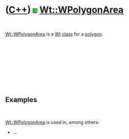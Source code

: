 



 

 

 

 

 

([C++](Cpp.htm)) ![Wt](PicWt.png) [Wt::WPolygonArea](CppWPolygonArea.htm)
=========================================================================

 

[Wt::WPolygonArea](CppWPolygonArea.htm) is a [Wt](CppWt.htm)
[class](CppClass.htm) for a [polygon](CppPolygon.htm)[]().

 

 

 

 

 

Examples
--------

 

[Wt::WPolygonArea](CppWPolygonArea.htm) is used in, among others:

-   ...

 

 

 

 

 





 



